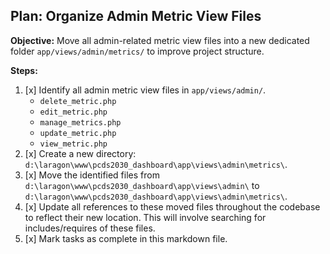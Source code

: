 ## Plan: Organize Admin Metric View Files

**Objective:** Move all admin-related metric view files into a new dedicated folder `app/views/admin/metrics/` to improve project structure.

**Steps:**

1.  [x] Identify all admin metric view files in `app/views/admin/`.
    *   `delete_metric.php`
    *   `edit_metric.php`
    *   `manage_metrics.php`
    *   `update_metric.php`
    *   `view_metric.php`
2.  [x] Create a new directory: `d:\laragon\www\pcds2030_dashboard\app\views\admin\metrics\`.
3.  [x] Move the identified files from `d:\laragon\www\pcds2030_dashboard\app\views\admin\` to `d:\laragon\www\pcds2030_dashboard\app\views\admin\metrics\`.
4.  [x] Update all references to these moved files throughout the codebase to reflect their new location. This will involve searching for includes/requires of these files.
5.  [x] Mark tasks as complete in this markdown file.
